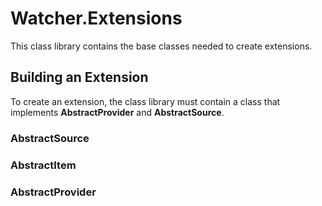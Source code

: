 # Watcher.Extensions #
This class library contains the base classes needed to create extensions.

## Building an Extension ##

To create an extension, the class library must contain a class that implements **AbstractProvider** and **AbstractSource**.

### AbstractSource ###

### AbstractItem ###

### AbstractProvider ###
